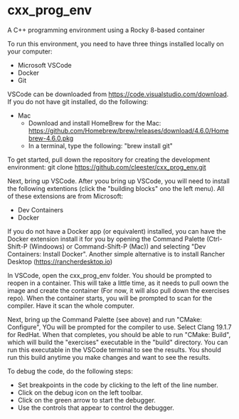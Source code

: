# cxx_prog_env

A C++ programming environment using a Rocky 8-based container

To run this environment, you need to have three things installed locally on your computer:

* Microsoft VSCode
* Docker
* Git

VSCode can be downloaded from https://code.visualstudio.com/download. If you do not have git installed, do the following:
* Mac
  * Download and install HomeBrew for the Mac: https://github.com/Homebrew/brew/releases/download/4.6.0/Homebrew-4.6.0.pkg
  * In a terminal, type the following: "brew install git"

To get started, pull down the repository for creating the development environment:
git clone https://github.com/cleester/cxx_prog_env.git

Next, bring up VSCode. After yoou bring up VSCode, you will need to install the following extentions (click the "building blocks" ono the left menu). All of these extensions are from Microsoft:

* Dev Containers
* Docker

If you do not have a Docker app (or equivalent) installed, you can have the Docker extension install it for you by opening the Command Palette (Ctrl-Shift-P (Windoows) or Command-Shift-P (Mac)) and selecting "Dev Containers: Install Docker". Another simple alternative is to install Rancher Desktop (https://rancherdesktop.io)

In VSCode, open the cxx_prog_env folder. You should be prompted to reopen in a container. This will take a little time, as it needs to pull oown the image and create the container (For now, it will also pull down the exercises repo). When the container starts, you will be prompted to scan for the compiler. Have it scan the whole computer.

Next, bring up the Command Palette (see above) and run "CMake: Configure", YOu will be prompted for the compiler to use. Select Clang 19.1.7 for RedHat. When that completes, you should be able to run "CMake: Build", which will build the "exercises" executable in the "build" directory. You can run this executable in the VSCode terminal to see the results. You should run this build anytime you make changes and want to see the results.

To debug the code, do the following steps:
* Set breakpoints in the code by clicking to the left of the line number.
* Click on the debug icon on the left toolbar.
* Click on the green arrow to start the debugger.
* Use the controls that appear to control the debugger. 


